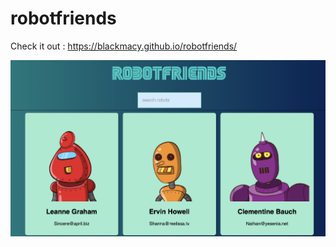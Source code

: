 # robotfriends

Check it out : https://blackmacy.github.io/robotfriends/

<div align="center">
    <img src="robotfriends.jpg", width="640">
</div>
